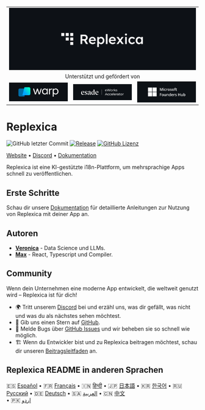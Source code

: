 <table width="100%">
    <tr>
        <td colspan="3">
            <a href="https://replexica.com">
                <img src="/content/banner.dark.png" width="100%" />
            </a>
        </td>
    </tr>
    <tr>
        <td colspan="3" align="center">
            Unterstützt und gefördert von
        </td>
    </tr>
    <tr>
        <td width="33%">
            <a target="_blank" href="https://www.warp.dev/?utm_source=github&utm_medium=referral&utm_campaign=replexica_20240626">
                <img src="/content/warp.dark.png" />
            </a>
        </td>
        <td width="33%">
            <a target="_blank" href="https://www.esade.edu/en/learning-innovation/rambla/eworks">
                <img src="/content/eworks.dark.png" />
            </a>
        </td>
        <td width="33%">
            <a target="_blank" href="https://foundershub.startups.microsoft.com">
                <img src="/content/ms-f-hub.dark.png" />
            </a>
        </td>
    </tr>
</table>

# Replexica

![GitHub letzter Commit](https://img.shields.io/github/last-commit/replexica/replexica)
[![Release](https://github.com/replexica/replexica/actions/workflows/release.yml/badge.svg)](https://github.com/replexica/replexica/actions/workflows/release.yml)
[![GitHub Lizenz](https://img.shields.io/github/license/replexica/replexica)](https://github.com/replexica/replexica/blob/main/LICENSE.md)

[Website](https://replexica.com) •
[Discord](https://replexica.com/go/discord) •
[Dokumentation](https://replexica.com/go/docs)

Replexica ist eine KI-gestützte i18n-Plattform, um mehrsprachige Apps schnell zu veröffentlichen.

## Erste Schritte

Schau dir unsere [Dokumentation](https://replexica.com/go/docs) für detaillierte Anleitungen zur Nutzung von Replexica mit deiner App an.

## Autoren

* **[Veronica](https://github.com/vrcprl)** - Data Science und LLMs.
* **[Max](https://github.com/maxprilutskiy)** - React, Typescript und Compiler.

## Community

Wenn dein Unternehmen eine moderne App entwickelt, die weltweit genutzt wird – Replexica ist für dich!

* 🌍 Tritt unserem [Discord](https://discord.gg/GeK6AuSqzw) bei und erzähl uns, was dir gefällt, was nicht und was du als nächstes sehen möchtest.
* 🌟 Gib uns einen Stern auf [GitHub](https://github.com/replexica/replexica).
* 🐞 Melde Bugs über [GitHub Issues](https://github.com/replexica/replexica/issues) und wir beheben sie so schnell wie möglich.
* 🏗️ Wenn du Entwickler bist und zu Replexica beitragen möchtest, schau dir unseren [Beitragsleitfaden](./CONTRIBUTING.md) an.

## Replexica README in anderen Sprachen

🇪🇸 [Español](/readme/es.md) •
🇫🇷 [Français](/readme/fr.md) •
🇮🇳 [हिन्दी](/readme/hi.md) •
🇯🇵 [日本語](/readme/ja.md) •
🇰🇷 [한국어](/readme/ko.md) •
🇷🇺 [Русский](/readme/ru.md) •
🇩🇪 [Deutsch](/readme/de.md) •
🇸🇦 [العربية](/readme/ar.md) •
🇨🇳 [中文](/readme/zh.md)<br> •
🇵🇰 [اردو](/readme/ur.md)
